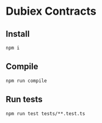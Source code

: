 # Dubiex Contracts

## Install

`npm i`

## Compile

`npm run compile`

## Run tests

`npm run test tests/**.test.ts`
